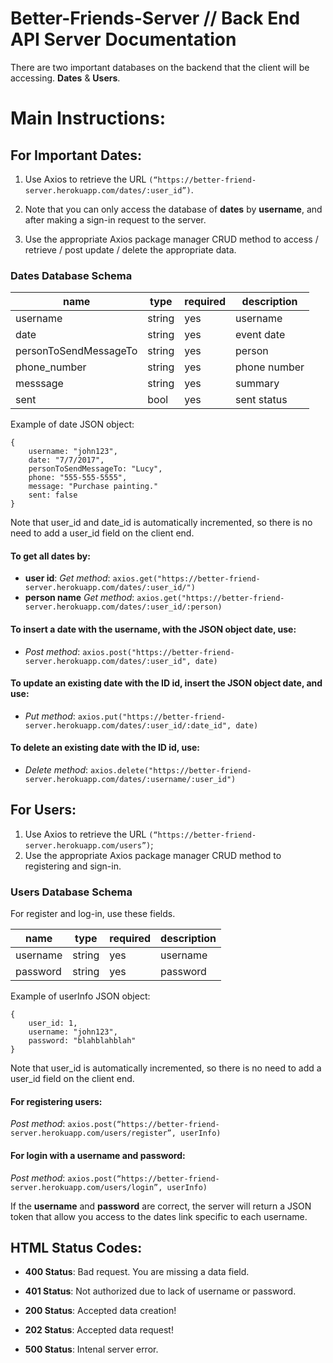 # Better-Friends-Server // Back End API Server Documentation 

There are two important databases on the backend that the client will be accessing. **Dates** & **Users**.

# Main Instructions: 

## For Important Dates:

1. Use Axios to retrieve the URL `(“https://better-friend-server.herokuapp.com/dates/:user_id”)`. 

2. Note that you can only access the database of **dates** by **username**, and after making a sign-in request to the server. 

3. Use the appropriate Axios package manager CRUD method to access / retrieve / post update / delete the appropriate data.

### **Dates Database Schema** 

| **name**     | **type** | **required** |  **description** |
|--------------|----------|--------------|------------------|
|  username    |  string  |     yes      |     username     |
|  date        |  string  |     yes      |     event date   |
|  personToSendMessageTo    |  string  |     yes      |     person       |
|  phone_number | string |      yes      |    phone number |
|  messsage |  string  |     yes      |     summary      |
|  sent 	   |  bool    |     yes       |     sent status      |

Example of date JSON object:

```
{
	username: "john123",
	date: "7/7/2017",
	personToSendMessageTo: "Lucy",
	phone: "555-555-5555",
	message: "Purchase painting."
	sent: false
}
```

Note that user_id and date_id is automatically incremented, so there is no need to add a user_id field on the client end. 

#### To get all dates by:

* **user id**: *Get method*: `axios.get("https://better-friend-server.herokuapp.com/dates/:user_id/")` 
* **person name** *Get method*: `axios.get("https://better-friend-server.herokuapp.com/dates/:user_id/:person)` 

#### To insert a date with the username, with the JSON object date, use: 

* *Post method*: `axios.post("https://better-friend-server.herokuapp.com/dates/:user_id", date)`

#### To update an existing date with the ID id, insert the JSON object date, and use: 

* *Put method*: `axios.put("https://better-friend-server.herokuapp.com/dates/:user_id/:date_id", date)` 

#### To delete an existing date with the ID id, use: 

* *Delete method*:  `axios.delete("https://better-friend-server.herokuapp.com/dates/:username/:user_id")` 

## For Users: 

1. Use Axios to retrieve the URL `(“https://better-friend-server.herokuapp.com/users”)`;
2. Use the appropriate Axios package manager CRUD method to registering and sign-in. 

### **Users Database Schema** 

For register and log-in, use these fields. 

| **name**     | **type** | **required** |  **description** |
|--------------|----------|--------------|------------------|
|  username    |  string  |     yes      |     username     |
|  password    |  string  |     yes      |     password     |


Example of userInfo JSON object:

```
{
	user_id: 1,
	username: "john123",
	password: "blahblahblah"
}
```

Note that user_id is automatically incremented, so there is no need to add a user_id field on the client end. 


#### For registering users: 

*Post method*: `axios.post(“https://better-friend-server.herokuapp.com/users/register”, userInfo)` 

#### For login with a username and password:

*Post method*: `axios.post(“https://better-friend-server.herokuapp.com/users/login”, userInfo)` 

If the **username** and **password** are correct, the server will return a JSON token that allow you access to the dates link specific to each username. 

## **HTML Status Codes**:

* **400 Status**: Bad request. You are missing a data field. 
* **401 Status**: Not authorized due to lack of username or password.

* **200 Status**: Accepted data creation! 
* **202 Status**: Accepted data request! 

* **500 Status**: Intenal server error.

